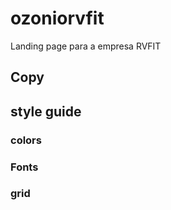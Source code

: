 # ozoniorvfit
Landing page para a empresa RVFIT

## Copy

## style guide
### colors

### Fonts

### grid

